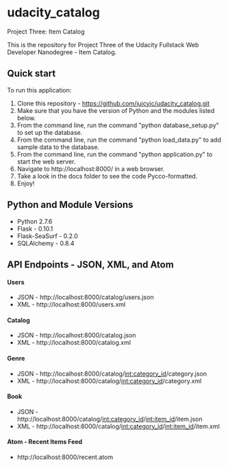 # udacity_catalog
Project Three: Item Catalog

This is the repository for Project Three of the Udacity Fullstack Web Developer Nanodegree - Item Catalog.

## Quick start

To run this application:

1. Clone this repository - https://github.com/juicyjc/udacity_catalog.git
2. Make sure that you have the version of Python and the modules listed below.
3. From the command line, run the command "python database_setup.py" to set up the database.
4. From the command line, run the command "python load_data.py" to add sample data to the database.
5. From the command line, run the command "python application.py" to start the web server.
6. Navigate to http://localhost:8000/ in a web browser.
7. Take a look in the docs folder to see the code Pycco-formatted.
8. Enjoy!

## Python and Module Versions
+ Python 2.7.6
+ Flask - 0.10.1
+ Flask-SeaSurf - 0.2.0
+ SQLAlchemy - 0.8.4

## API Endpoints - JSON, XML, and Atom
#### Users
+ JSON - http://localhost:8000/catalog/users.json
+ XML - http://localhost:8000/users.xml

#### Catalog
+ JSON - http://localhost:8000/catalog.json
+ XML - http://localhost:8000/catalog.xml

#### Genre
+ JSON - http://localhost:8000/catalog/<int:category_id>/category.json
+ XML - http://localhost:8000/catalog/<int:category_id>/category.xml

#### Book
+ JSON - http://localhost:8000/catalog/<int:category_id>/<int:item_id>/item.json
+ XML - http://localhost:8000/catalog/<int:category_id>/<int:item_id>/item.xml

#### Atom - Recent Items Feed
+ http://localhost:8000/recent.atom


